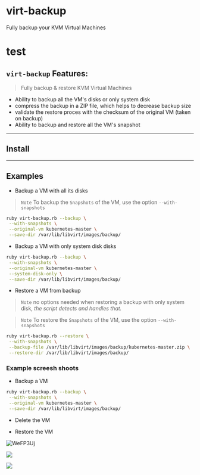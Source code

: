 # virt-backup
Fully backup your KVM Virtual Machines

# test

## `virt-backup` Features:

> Fully backup & restore KVM Virtual Machines

* Ability to backup all the VM's disks or only system disk
* compress  the backup in a ZIP file, which helps to decrease backup size
* validate the restore proces with the checksum of the original VM (taken on backup)
* Ability to backup and restore all the VM's snapshot

---

## Install

---

## Examples

* Backup a VM with all its disks

> `Note` To backup the `Snapshots` of the VM, use the option `--with-snapshots`

```bash
ruby virt-backup.rb --backup \
 --with-snapshots \
 --original-vm kubernetes-master \
 --save-dir /var/lib/libvirt/images/backup/
```

* Backup a VM with only system disk disks

```bash
ruby virt-backup.rb --backup \
 --with-snapshots \
 --original-vm kubernetes-master \
 --system-disk-only \
 --save-dir /var/lib/libvirt/images/backup/
```

* Restore a VM from backup

> `Note` no options needed when restoring a backup with only system disk, *the script detects and handles that.*

> `Note` To restore the `Snapshots` of the VM, use the option `--with-snapshots`

```bash
ruby virt-backup.rb --restore \
 --with-snapshots \
 --backup-file /var/lib/libvirt/images/backup/kubernetes-master.zip \
 --restore-dir /var/lib/libvirt/images/backup/
```

### Example screesh shoots

* Backup a VM
```bash
ruby virt-backup.rb --backup \
 --with-snapshots \
 --original-vm kubernetes-master \
 --save-dir /var/lib/libvirt/images/backup/
```

* Delete the VM



* Restore the VM







![WeFP3Uj](Images/20200203221016989_14716.png)


![](https://i.imgur.com/Q2nZkyd.png)


![](https://i.imgur.com/UhfiMiq.png)












